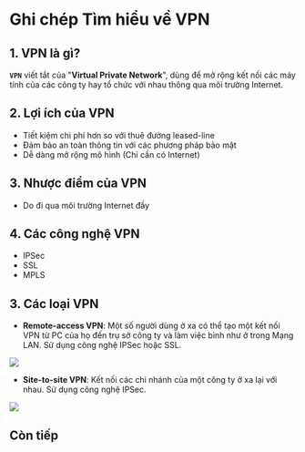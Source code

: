 # Ghi chép Tìm hiểu về VPN

## 1. VPN là gì?

**`VPN`** viết tắt của "**Virtual Private Network**", dùng để mở rộng kết nối các máy tính của các công ty hay tổ chức với nhau thông qua môi trường Internet.

## 2. Lợi ích của VPN

- Tiết kiệm chi phí hơn so với thuê đường leased-line
- Đảm bảo an toàn thông tin với các phương pháp bảo mật
- Dễ dàng mở rộng mô hình (Chỉ cần có Internet)

## 3. Nhược điểm của VPN

- Do đi qua môi trường Internet đầy 

	

## 4. Các công nghệ VPN

- IPSec 
- SSL
- MPLS

## 3. Các loại VPN


- **Remote-access VPN**: Một số người dùng ở xa có thể tạo một kết nối VPN từ PC của họ đến trụ sở công ty và làm việc bình như ở trong Mạng LAN. Sử dụng công nghệ IPSec hoặc SSL.

<img src="http://www.skullbox.net/vpns/pptp.gif" />

- **Site-to-site VPN**: Kết nối các chi nhánh của một công ty ở xa lại với nhau. Sử dụng công nghệ IPSec.

<img src="http://www.skullbox.net/vpns/sitetosite.gif" />

## Còn tiếp